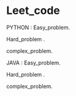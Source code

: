 


# Leet_code
PYTHON :
  Easy_problem.
 
  Hard_problem .
  
  complex_problem.

JAVA :
 Easy_problem.
  
  Hard_problem .
  
  complex_problem.


